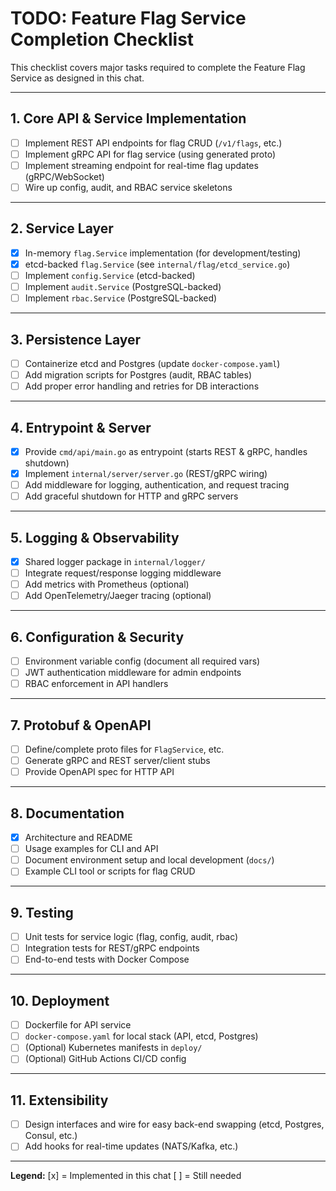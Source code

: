 # TODO: Feature Flag Service Completion Checklist

This checklist covers major tasks required to complete the Feature Flag Service as designed in this chat.

---

## 1. Core API & Service Implementation

- [ ] Implement REST API endpoints for flag CRUD (`/v1/flags`, etc.)
- [ ] Implement gRPC API for flag service (using generated proto)
- [ ] Implement streaming endpoint for real-time flag updates (gRPC/WebSocket)
- [ ] Wire up config, audit, and RBAC service skeletons

---

## 2. Service Layer

- [x] In-memory `flag.Service` implementation (for development/testing)
- [x] etcd-backed `flag.Service` (see `internal/flag/etcd_service.go`)
- [ ] Implement `config.Service` (etcd-backed)
- [ ] Implement `audit.Service` (PostgreSQL-backed)
- [ ] Implement `rbac.Service` (PostgreSQL-backed)

---

## 3. Persistence Layer

- [ ] Containerize etcd and Postgres (update `docker-compose.yaml`)
- [ ] Add migration scripts for Postgres (audit, RBAC tables)
- [ ] Add proper error handling and retries for DB interactions

---

## 4. Entrypoint & Server

- [x] Provide `cmd/api/main.go` as entrypoint (starts REST & gRPC, handles shutdown)
- [x] Implement `internal/server/server.go` (REST/gRPC wiring)
- [ ] Add middleware for logging, authentication, and request tracing
- [ ] Add graceful shutdown for HTTP and gRPC servers

---

## 5. Logging & Observability

- [x] Shared logger package in `internal/logger/`
- [ ] Integrate request/response logging middleware
- [ ] Add metrics with Prometheus (optional)
- [ ] Add OpenTelemetry/Jaeger tracing (optional)

---

## 6. Configuration & Security

- [ ] Environment variable config (document all required vars)
- [ ] JWT authentication middleware for admin endpoints
- [ ] RBAC enforcement in API handlers

---

## 7. Protobuf & OpenAPI

- [ ] Define/complete proto files for `FlagService`, etc.
- [ ] Generate gRPC and REST server/client stubs
- [ ] Provide OpenAPI spec for HTTP API

---

## 8. Documentation

- [x] Architecture and README
- [ ] Usage examples for CLI and API
- [ ] Document environment setup and local development (`docs/`)
- [ ] Example CLI tool or scripts for flag CRUD

---

## 9. Testing

- [ ] Unit tests for service logic (flag, config, audit, rbac)
- [ ] Integration tests for REST/gRPC endpoints
- [ ] End-to-end tests with Docker Compose

---

## 10. Deployment

- [ ] Dockerfile for API service
- [ ] `docker-compose.yaml` for local stack (API, etcd, Postgres)
- [ ] (Optional) Kubernetes manifests in `deploy/`
- [ ] (Optional) GitHub Actions CI/CD config

---

## 11. Extensibility

- [ ] Design interfaces and wire for easy back-end swapping (etcd, Postgres, Consul, etc.)
- [ ] Add hooks for real-time updates (NATS/Kafka, etc.)

---

**Legend:**
[x] = Implemented in this chat
[ ] = Still needed
